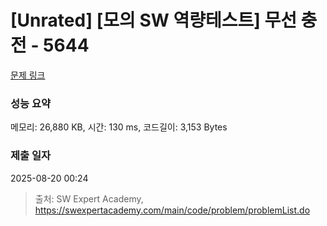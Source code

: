 # [Unrated] [모의 SW 역량테스트] 무선 충전 - 5644 

[문제 링크](https://swexpertacademy.com/main/code/problem/problemDetail.do?contestProbId=AWXRDL1aeugDFAUo) 

### 성능 요약

메모리: 26,880 KB, 시간: 130 ms, 코드길이: 3,153 Bytes

### 제출 일자

2025-08-20 00:24



> 출처: SW Expert Academy, https://swexpertacademy.com/main/code/problem/problemList.do